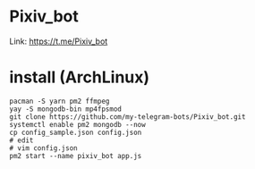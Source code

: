 # Pixiv_bot
Link: https://t.me/Pixiv_bot

# install (ArchLinux)
    
    pacman -S yarn pm2 ffmpeg
    yay -S mongodb-bin mp4fpsmod
    git clone https://github.com/my-telegram-bots/Pixiv_bot.git
    systemctl enable pm2 mongodb --now
    cp config_sample.json config.json
    # edit
    # vim config.json
    pm2 start --name pixiv_bot app.js